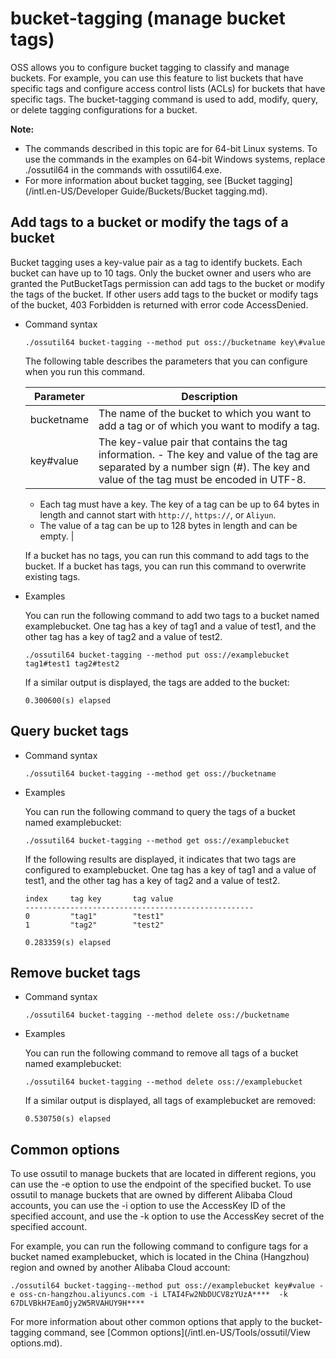 # bucket-tagging \(manage bucket tags\)

OSS allows you to configure bucket tagging to classify and manage buckets. For example, you can use this feature to list buckets that have specific tags and configure access control lists \(ACLs\) for buckets that have specific tags. The bucket-tagging command is used to add, modify, query, or delete tagging configurations for a bucket.

**Note:**

-   The commands described in this topic are for 64-bit Linux systems. To use the commands in the examples on 64-bit Windows systems, replace ./ossutil64 in the commands with ossutil64.exe.
-   For more information about bucket tagging, see [Bucket tagging](/intl.en-US/Developer Guide/Buckets/Bucket tagging.md).

## Add tags to a bucket or modify the tags of a bucket

Bucket tagging uses a key-value pair as a tag to identify buckets. Each bucket can have up to 10 tags. Only the bucket owner and users who are granted the PutBucketTags permission can add tags to the bucket or modify the tags of the bucket. If other users add tags to the bucket or modify tags of the bucket, 403 Forbidden is returned with error code AccessDenied.

-   Command syntax

    ```
    ./ossutil64 bucket-tagging --method put oss://bucketname key\#value
    ```

    The following table describes the parameters that you can configure when you run this command.

    |Parameter|Description|
    |---------|-----------|
    |bucketname|The name of the bucket to which you want to add a tag or of which you want to modify a tag.|
    |key\#value|The key-value pair that contains the tag information.     -   The key and value of the tag are separated by a number sign \(\#\). The key and value of the tag must be encoded in UTF-8.
    -   Each tag must have a key. The key of a tag can be up to 64 bytes in length and cannot start with `http://`, `https://`, or `Aliyun`.
    -   The value of a tag can be up to 128 bytes in length and can be empty. |

    If a bucket has no tags, you can run this command to add tags to the bucket. If a bucket has tags, you can run this command to overwrite existing tags.

-   Examples

    You can run the following command to add two tags to a bucket named examplebucket. One tag has a key of tag1 and a value of test1, and the other tag has a key of tag2 and a value of test2.

    ```
    ./ossutil64 bucket-tagging --method put oss://examplebucket  tag1#test1 tag2#test2
    ```

    If a similar output is displayed, the tags are added to the bucket:

    ```
    0.300600(s) elapsed
    ```


## Query bucket tags

-   Command syntax

    ```
    ./ossutil64 bucket-tagging --method get oss://bucketname
    ```

-   Examples

    You can run the following command to query the tags of a bucket named examplebucket:

    ```
    ./ossutil64 bucket-tagging --method get oss://examplebucket
    ```

    If the following results are displayed, it indicates that two tags are configured to examplebucket. One tag has a key of tag1 and a value of test1, and the other tag has a key of tag2 and a value of test2.

    ```
    index     tag key       tag value
    ---------------------------------------------------
    0         "tag1"        "test1"
    1         "tag2"        "test2"
    
    0.283359(s) elapsed
    ```


## Remove bucket tags

-   Command syntax

    ```
    ./ossutil64 bucket-tagging --method delete oss://bucketname 
    ```

-   Examples

    You can run the following command to remove all tags of a bucket named examplebucket:

    ```
    ./ossutil64 bucket-tagging --method delete oss://examplebucket
    ```

    If a similar output is displayed, all tags of examplebucket are removed:

    ```
    0.530750(s) elapsed
    ```


## Common options

To use ossutil to manage buckets that are located in different regions, you can use the -e option to use the endpoint of the specified bucket. To use ossutil to manage buckets that are owned by different Alibaba Cloud accounts, you can use the -i option to use the AccessKey ID of the specified account, and use the -k option to use the AccessKey secret of the specified account.

For example, you can run the following command to configure tags for a bucket named examplebucket, which is located in the China \(Hangzhou\) region and owned by another Alibaba Cloud account:

```
./ossutil64 bucket-tagging--method put oss://examplebucket key#value -e oss-cn-hangzhou.aliyuncs.com -i LTAI4Fw2NbDUCV8zYUzA****  -k 67DLVBkH7EamOjy2W5RVAHUY9H****
```

For more information about other common options that apply to the bucket-tagging command, see [Common options](/intl.en-US/Tools/ossutil/View options.md).

